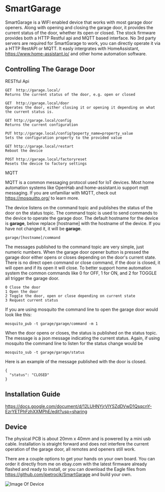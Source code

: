 # SmartGarage

SmartGarage is a WIFI enabled device that works with most garage door openers. Along with opening and closing the garage door, it provides the current status of the door, whether its open or closed.  The stock firmware provides both a HTTP Restful api and MQTT based interface. No 3rd party servers are required for SmartGarage to work, you can directly operate it via a HTTP RestAPI or MQTT.  It easly intergrates with HomeAssistant, https://www.home-assistant.io/ and other home automation software.

## Controlling The Garage Door ##

RESTful Api

```
GET  http://garage.local/
Returns the current status of the door, e.g. open or closed

GET  http://garage.local/door
Operates the door, either closing it or opening it depending on what the current status is.

GET http://garage.local/config
Returns the current configuration

PUT http://garage.local/config?poperty_name=property_value
Sets the configuration property to the provided value

GET http://garage.local/restart
Reboot the device

POST http://garage.local/factoryreset
Resets the device to factory settings
```

MQTT

MQTT is a common messaging protocol used for IoT devices.  Most home automation systems like OpenHab and home-assistant.io  support mqtt messaging. If you are unfamiliar with MQTT, check out https://mosquitto.org/ to learn more.

The device listens on the command topic and publishes the status of the door on the status topic.  The command topic is used to send commands to the device to operate the garage door. The default hostname for the device is __garage__, below replace [hostname] with the hostname of the device.  If you have not changed it, it will be __garage__. 

```
garage/[hostname]/command
```

The messages published to the command topic are very simple,  just numeric numbers.  When the garage door opener button is pressed the garage door either opens or closes depending on the door's current state.  There is no direct open command or close command, if the door is closed, it will open and if its open it will close.  To better support home automation system the common commands like 0 for OFF, 1 for ON, and 2 for TOGGLE all trigger the garage door.

```
0 Close the door 
1 Open the door 
2 Toggle the door, open or close depending on current state
3 Request current status
```

If you are using mosquito the command line to open the garage door would look like this:

```
mosquito_pub -t garage/garage/command -m 1
```

When the door opens or closes, the status is published on the status topic.  The message is a json message indicating the current status.  Again, if using mosquito the command line to listen for the status change would be

```
mosquito_sub -t garage/garage/status 
```

Here is an example of the message published with the door is closed.

```
{
  "status": "CLOSED"
}
```

## Installation Guide ##

https://docs.google.com/document/d/12LUHNYjrVlYSZdDVwD1QsqcnY-EzrYETPhFzhXXMPhE/edit?usp=sharing

## Device ##

The physical PCB is about 20mm x 40mm and is powered by a mini usb cable.  Installation is straight forward and does not interfere the current operation of the garage door, all remotes and openers still work.

There are a couple options to get your hands on your own board.  You can order it directly from me on ebay.com with the latest firmware already flashed and ready to install, or you can download the Eagle files from https://github.com/jpetrocik/SmartGarage and build your own.

![Image Of Device](http://petrocik.net/~john/SmartGarage.jpg)

